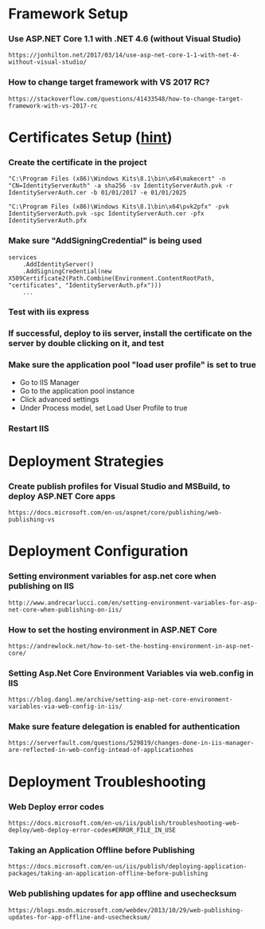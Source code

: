 ﻿# Framework Setup

### Use ASP.NET Core 1.1 with .NET 4.6 (without Visual Studio)
`https://jonhilton.net/2017/03/14/use-asp-net-core-1-1-with-net-4-without-visual-studio/`

### How to change target framework with VS 2017 RC?
`https://stackoverflow.com/questions/41433548/how-to-change-target-framework-with-vs-2017-rc`



# Certificates Setup ([hint](https://stackoverflow.com/questions/42351274/identityserver4-hosting-in-iis))

### Create the certificate in the project
```
"C:\Program Files (x86)\Windows Kits\8.1\bin\x64\makecert" -n "CN=IdentityServerAuth" -a sha256 -sv IdentityServerAuth.pvk -r IdentityServerAuth.cer -b 01/01/2017 -e 01/01/2025
```

```
"C:\Program Files (x86)\Windows Kits\8.1\bin\x64\pvk2pfx" -pvk IdentityServerAuth.pvk -spc IdentityServerAuth.cer -pfx IdentityServerAuth.pfx
```

### Make sure "AddSigningCredential" is being used
```
services
	.AddIdentityServer()
    .AddSigningCredential(new X509Certificate2(Path.Combine(Environment.ContentRootPath, "certificates", "IdentityServerAuth.pfx")))
	...
```

### Test with iis express

### If successful, deploy to iis server, install the certificate on the server by double clicking on it, and test

### Make sure the application pool "load user profile" is set to true

- Go to IIS Manager
- Go to the application pool instance
- Click advanced settings
- Under Process model, set Load User Profile to true

### Restart IIS



# Deployment Strategies

### Create publish profiles for Visual Studio and MSBuild, to deploy ASP.NET Core apps
`https://docs.microsoft.com/en-us/aspnet/core/publishing/web-publishing-vs`


# Deployment Configuration

### Setting environment variables for asp.net core when publishing on IIS
`http://www.andrecarlucci.com/en/setting-environment-variables-for-asp-net-core-when-publishing-on-iis/`

### How to set the hosting environment in ASP.NET Core
`https://andrewlock.net/how-to-set-the-hosting-environment-in-asp-net-core/`

### Setting Asp.Net Core Environment Variables via web.config in IIS
`https://blog.dangl.me/archive/setting-asp-net-core-environment-variables-via-web-config-in-iis/`

### Make sure feature delegation is enabled for authentication
`https://serverfault.com/questions/529819/changes-done-in-iis-manager-are-reflected-in-web-config-intead-of-applicationhos`


# Deployment Troubleshooting

### Web Deploy error codes
`https://docs.microsoft.com/en-us/iis/publish/troubleshooting-web-deploy/web-deploy-error-codes#ERROR_FILE_IN_USE`

### Taking an Application Offline before Publishing
`https://docs.microsoft.com/en-us/iis/publish/deploying-application-packages/taking-an-application-offline-before-publishing`

### Web publishing updates for app offline and usechecksum
`https://blogs.msdn.microsoft.com/webdev/2013/10/29/web-publishing-updates-for-app-offline-and-usechecksum/`

